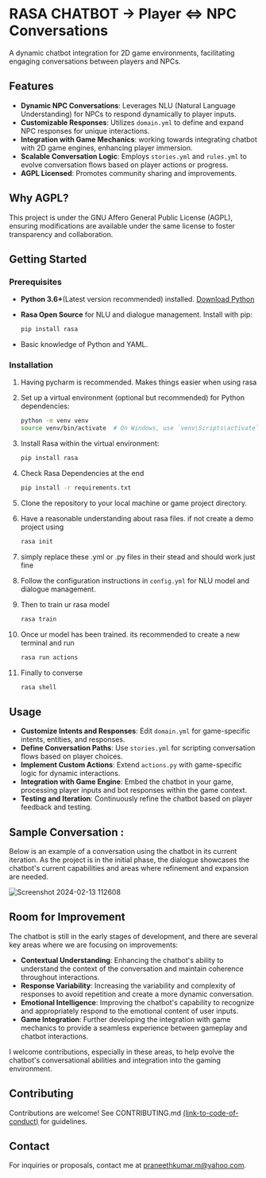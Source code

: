 
# RASA CHATBOT -> Player <=> NPC  Conversations

A dynamic chatbot integration for 2D game environments, facilitating engaging conversations between players and NPCs.

## Features

- **Dynamic NPC Conversations**: Leverages NLU (Natural Language Understanding) for NPCs to respond dynamically to player inputs.
- **Customizable Responses**: Utilizes `domain.yml` to define and expand NPC responses for unique interactions.
- **Integration with Game Mechanics**: working towards integrating chatbot with 2D game engines, enhancing player immersion.
- **Scalable Conversation Logic**: Employs `stories.yml` and `rules.yml` to evolve conversation flows based on player actions or progress.
- **AGPL Licensed**: Promotes community sharing and improvements.

## Why AGPL?

This project is under the GNU Affero General Public License (AGPL), ensuring modifications are available under the same license to foster transparency and collaboration.

## Getting Started

### Prerequisites

- **Python 3.6+**(Latest version recommended) installed. [Download Python](https://www.python.org/downloads/)
- **Rasa Open Source** for NLU and dialogue management. Install with pip:

  ```bash
  pip install rasa
  ```
- Basic knowledge of Python and YAML.

### Installation
1. Having pycharm is recommended. Makes things easier when using rasa
2. Set up a virtual environment (optional but recommended) for Python dependencies:
   ```bash
   python -m venv venv
   source venv/bin/activate  # On Windows, use `venv\Scripts\activate`
   ```
3. Install Rasa within the virtual environment:
   ```bash
   pip install rasa
   ```
4. Check Rasa Dependencies at the end
   ```bash
   pip install -r requirements.txt
   ```

5. Clone the repository to your local machine or game project directory.
6. Have a reasonable understanding about rasa files. if not create a demo project using 
   ```bash
   rasa init
   ```
7. simply replace these .yml or .py files in their stead and should work just fine


8. Follow the configuration instructions in `config.yml` for NLU model and dialogue management.

9. Then to train ur rasa model  
   ```bash
   rasa train
   ```
10. Once ur model has been trained. its recommended to create a new terminal and run
    ```bash
    rasa run actions
    ```
11. Finally to converse 
    ```bash
    rasa shell
    ```

## Usage

- **Customize Intents and Responses**: Edit `domain.yml` for game-specific intents, entities, and responses.
- **Define Conversation Paths**: Use `stories.yml` for scripting conversation flows based on player choices.
- **Implement Custom Actions**: Extend `actions.py` with game-specific logic for dynamic interactions.
- **Integration with Game Engine**: Embed the chatbot in your game, processing player inputs and bot responses within the game context.
- **Testing and Iteration**: Continuously refine the chatbot based on player feedback and testing.




## Sample Conversation :

Below is an example of a conversation using the chatbot in its current iteration. As the project is in the initial phase, the dialogue showcases the chatbot's current capabilities and areas where refinement and expansion are needed.

  ![Screenshot 2024-02-13 112608](https://github.com/MSPK99/2Dgame-Player-NPC-CHatbot-RASA/assets/157824384/58503eec-7be3-4b27-b3f4-d30697abe7d9)



## Room for Improvement
The chatbot is still in the early stages of development, and there are several key areas where we are focusing on improvements:

- **Contextual Understanding**: Enhancing the chatbot's ability to understand the context of the conversation and maintain coherence throughout interactions.
- **Response Variability**: Increasing the variability and complexity of responses to avoid repetition and create a more dynamic conversation.
- **Emotional Intelligence**: Improving the chatbot's capability to recognize and appropriately respond to the emotional content of user inputs.
- **Game Integration**: Further developing the integration with game mechanics to provide a seamless experience between gameplay and chatbot interactions.

I welcome contributions, especially in these areas, to help evolve the chatbot's conversational abilities and integration into the gaming environment.


## Contributing

Contributions are welcome! See CONTRIBUTING.md [(link-to-code-of-conduct)](https://github.com/MSPK99/2Dgame-Player-NPC-CHatbot-RASA/blob/main/CONTRIBUTING.md) for guidelines.

## Contact

For inquiries or proposals, contact me at praneethkumar.m@yahoo.com.

